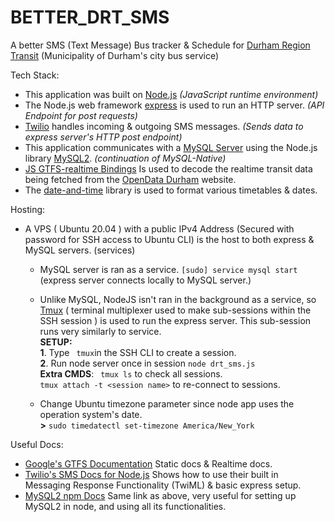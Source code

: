 # BETTER_DRT_SMS
A better SMS (Text Message) Bus tracker &amp; Schedule for [Durham Region Transit](https://www.durhamregiontransit.com/) (Municipality of Durham's city bus service)

Tech Stack:
* This application was built on [Node.js](https://nodejs.org/en/) *(JavaScript runtime environment)* 
* The Node.js web framework [express](https://www.npmjs.com/package/express) is used to run an HTTP server. *(API Endpoint for post requests)*
* [Twilio](https://www.twilio.com/sms)  handles incoming & outgoing SMS messages. *(Sends data to express server's HTTP post endpoint)*
* This application communicates with a [MySQL Server](https://www.mysql.com/) using the Node.js library [MySQL2](https://www.npmjs.com/package/mysql2). *(continuation of MySQL-Native)*
* [JS GTFS-realtime Bindings](https://www.npmjs.com/package/gtfs-realtime-bindings) Is used to decode the realtime transit data being fetched from the [OpenData Durham](https://opendata.durham.ca/search?q=gtfs) website.
* The [date-and-time](https://www.npmjs.com/package/date-and-time) library is used to format various timetables &amp; dates.

Hosting:
* A VPS ( Ubuntu 20.04 ) with a public IPv4 Address (Secured with password for SSH access to Ubuntu CLI) is the host to both express & MySQL servers. (services) <br>

    - MySQL server is ran as a service. ```[sudo] service mysql start```  (express server connects locally to MySQL server.)

    -  Unlike MySQL, NodeJS isn't ran in the background as a service, so [Tmux](https://tmuxcheatsheet.com/)  ( terminal multiplexer used to make sub-sessions within the SSH session ) is used to run the express server. This sub-session runs very similarly to service.<br>**SETUP:**<br>**1**. Type ``` tmux```in the SSH CLI to create a session.<br>**2**. Run node server once in session ```node drt_sms.js```<br>**Extra CMDS**:  ``` tmux ls``` to check all sessions.<br>```tmux attach -t <session name>``` to re-connect to sessions.

    - Change Ubuntu timezone parameter since node app uses the operation system's date.<br>**>** ``` sudo timedatectl set-timezone America/New_York ```
	
Useful Docs:
* [Google's GTFS Documentation](https://developers.google.com/transit/gtfs) Static docs & Realtime docs.
* [Twilio's SMS Docs for Node.js](https://www.twilio.com/docs/sms/tutorials/how-to-receive-and-reply-node-js) Shows how to use their built in Messaging Response Functionality (TwiML) &amp; basic express setup.
* [MySQL2 npm Docs](https://www.npmjs.com/package/mysql2) Same link as above, very useful for setting up MySQL2 in node, and using all its functionalities.




